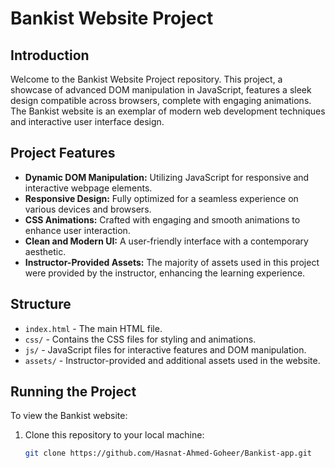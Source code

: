 # Bankist Website Project

## Introduction

Welcome to the Bankist Website Project repository. This project, a showcase of advanced DOM manipulation in JavaScript, features a sleek design compatible across browsers, complete with engaging animations. The Bankist website is an exemplar of modern web development techniques and interactive user interface design.

## Project Features

- **Dynamic DOM Manipulation:** Utilizing JavaScript for responsive and interactive webpage elements.
- **Responsive Design:** Fully optimized for a seamless experience on various devices and browsers.
- **CSS Animations:** Crafted with engaging and smooth animations to enhance user interaction.
- **Clean and Modern UI:** A user-friendly interface with a contemporary aesthetic.
- **Instructor-Provided Assets:** The majority of assets used in this project were provided by the instructor, enhancing the learning experience.

## Structure

- `index.html` - The main HTML file.
- `css/` - Contains the CSS files for styling and animations.
- `js/` - JavaScript files for interactive features and DOM manipulation.
- `assets/` - Instructor-provided and additional assets used in the website.

## Running the Project

To view the Bankist website:
1. Clone this repository to your local machine:
   ```bash
   git clone https://github.com/Hasnat-Ahmed-Goheer/Bankist-app.git
